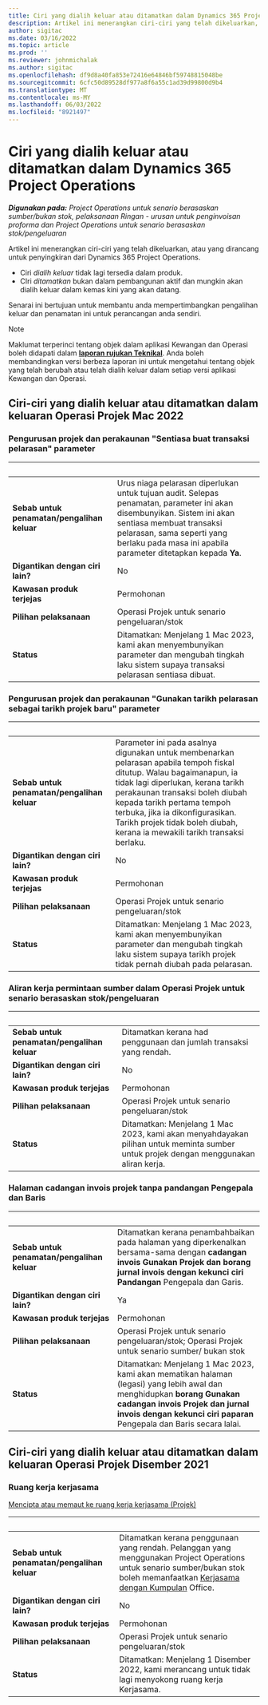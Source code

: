 ```yaml
---
title: Ciri yang dialih keluar atau ditamatkan dalam Dynamics 365 Project Operations
description: Artikel ini menerangkan ciri-ciri yang telah dikeluarkan, atau yang dirancang untuk penyingkiran dari Dynamics 365 Project Operations.
author: sigitac
ms.date: 03/16/2022
ms.topic: article
ms.prod: ''
ms.reviewer: johnmichalak
ms.author: sigitac
ms.openlocfilehash: df9d8a40fa853e72416e64846bf59748815048be
ms.sourcegitcommit: 6cfc50d89528df977a8f6a55c1ad39d99800d9b4
ms.translationtype: MT
ms.contentlocale: ms-MY
ms.lasthandoff: 06/03/2022
ms.locfileid: "8921497"
---
```

# <a name="removed-or-deprecated-features-in-dynamics-365-project-operations"></a>Ciri yang dialih keluar atau ditamatkan dalam Dynamics 365 Project Operations

_**Digunakan pada:** Project Operations untuk senario berasaskan sumber/bukan stok, pelaksanaan Ringan - urusan untuk penginvoisan proforma dan Project Operations untuk senario berasaskan stok/pengeluaran_

Artikel ini menerangkan ciri-ciri yang telah dikeluarkan, atau yang dirancang untuk penyingkiran dari Dynamics 365 Project Operations.

- Ciri *dialih keluar* tidak lagi tersedia dalam produk.
- CIri *ditamatkan* bukan dalam pembangunan aktif dan mungkin akan dialih keluar dalam kemas kini yang akan datang.

Senarai ini bertujuan untuk membantu anda mempertimbangkan pengalihan keluar dan penamatan ini untuk perancangan anda sendiri.

> [!NOTE]
> Maklumat terperinci tentang objek dalam aplikasi Kewangan dan Operasi boleh didapati dalam [**laporan rujukan Teknikal**](/dynamics/s-e/global/axtechrefrep_61). Anda boleh membandingkan versi berbeza laporan ini untuk mengetahui tentang objek yang telah berubah atau telah dialih keluar dalam setiap versi aplikasi Kewangan dan Operasi.

## <a name="features-removed-or-deprecated-in-the-project-operations-march-2022-release"></a>Ciri-ciri yang dialih keluar atau ditamatkan dalam keluaran Operasi Projek Mac 2022

### <a name="project-management-and-accounting-always-create-adjustment-transaction-parameter"></a>Pengurusan projek dan perakaunan "Sentiasa buat transaksi pelarasan" parameter

| &nbsp; | &nbsp; |
|--------|--------|
| **Sebab untuk penamatan/pengalihan keluar** | Urus niaga pelarasan diperlukan untuk tujuan audit. Selepas penamatan, parameter ini akan disembunyikan. Sistem ini akan sentiasa membuat transaksi pelarasan, sama seperti yang berlaku pada masa ini apabila parameter ditetapkan kepada **Ya**. |
| **Digantikan dengan ciri lain?** | No |
| **Kawasan produk terjejas** | Permohonan |
| **Pilihan pelaksanaan** | Operasi Projek untuk senario pengeluaran/stok |
| **Status** | Ditamatkan: Menjelang 1 Mac 2023, kami akan menyembunyikan parameter dan mengubah tingkah laku sistem supaya transaksi pelarasan sentiasa dibuat. |

### <a name="project-management-and-accounting-use-adjustment-date-as-new-project-date-parameter"></a>Pengurusan projek dan perakaunan "Gunakan tarikh pelarasan sebagai tarikh projek baru" parameter

| &nbsp; | &nbsp; |
|--------|--------|
| **Sebab untuk penamatan/pengalihan keluar** | Parameter ini pada asalnya digunakan untuk membenarkan pelarasan apabila tempoh fiskal ditutup. Walau bagaimanapun, ia tidak lagi diperlukan, kerana tarikh perakaunan transaksi boleh diubah kepada tarikh pertama tempoh terbuka, jika ia dikonfigurasikan. Tarikh projek tidak boleh diubah, kerana ia mewakili tarikh transaksi berlaku. |
| **Digantikan dengan ciri lain?** | No |
| **Kawasan produk terjejas** | Permohonan |
| **Pilihan pelaksanaan** | Operasi Projek untuk senario pengeluaran/stok |
| **Status** | Ditamatkan: Menjelang 1 Mac 2023, kami akan menyembunyikan parameter dan mengubah tingkah laku sistem supaya tarikh projek tidak pernah diubah pada pelarasan. |

### <a name="resource-request-workflow-in-project-operations-for-stockedproduction-based-scenarios"></a>Aliran kerja permintaan sumber dalam Operasi Projek untuk senario berasaskan stok/pengeluaran

| &nbsp; | &nbsp; |
|--------|--------|
| **Sebab untuk penamatan/pengalihan keluar** | Ditamatkan kerana had penggunaan dan jumlah transaksi yang rendah. |
| **Digantikan dengan ciri lain?** | No |
| **Kawasan produk terjejas** | Permohonan |
| **Pilihan pelaksanaan** | Operasi Projek untuk senario pengeluaran/stok |
| **Status** | Ditamatkan: Menjelang 1 Mac 2023, kami akan menyahdayakan pilihan untuk meminta sumber untuk projek dengan menggunakan aliran kerja. |

### <a name="project-invoice-proposal-page-without-header-and-lines-views"></a>Halaman cadangan invois projek tanpa pandangan Pengepala dan Baris

| &nbsp; | &nbsp; |
|--------|--------|
| **Sebab untuk penamatan/pengalihan keluar** | Ditamatkan kerana penambahbaikan pada halaman yang diperkenalkan bersama-sama dengan **cadangan invois Gunakan Projek dan borang jurnal invois dengan kekunci ciri Pandangan** Pengepala dan Garis. |
| **Digantikan dengan ciri lain?** | Ya |
| **Kawasan produk terjejas** | Permohonan |
| **Pilihan pelaksanaan** | Operasi Projek untuk senario pengeluaran/stok; Operasi Projek untuk senario sumber/ bukan stok |
| **Status** | Ditamatkan: Menjelang 1 Mac 2023, kami akan mematikan halaman (legasi) yang lebih awal dan menghidupkan **borang Gunakan cadangan invois Projek dan jurnal invois dengan kekunci ciri paparan** Pengepala dan Baris secara lalai. |

## <a name="features-removed-or-deprecated-in-the-project-operations-december-2021-release"></a>Ciri-ciri yang dialih keluar atau ditamatkan dalam keluaran Operasi Projek Disember 2021

### <a name="collaboration-workspaces"></a>Ruang kerja kerjasama

[Mencipta atau memaut ke ruang kerja kerjasama (Projek)](/dynamicsax-2012/appuser-itpro/create-or-link-to-a-collaboration-workspace-project)

| &nbsp; | &nbsp; |
|--------|--------|
| **Sebab untuk penamatan/pengalihan keluar** | Ditamatkan kerana penggunaan yang rendah. Pelanggan yang menggunakan Project Operations untuk senario sumber/bukan stok boleh memanfaatkan [Kerjasama dengan Kumpulan](../project-management/collaboration-groups.md) Office. |
| **Digantikan dengan ciri lain?** | No |
| **Kawasan produk terjejas** | Permohonan  |
| **Pilihan pelaksanaan** | Operasi Projek untuk senario pengeluaran/stok |
| **Status** | Ditamatkan: Menjelang 1 Disember 2022, kami merancang untuk tidak lagi menyokong ruang kerja Kerjasama. |

